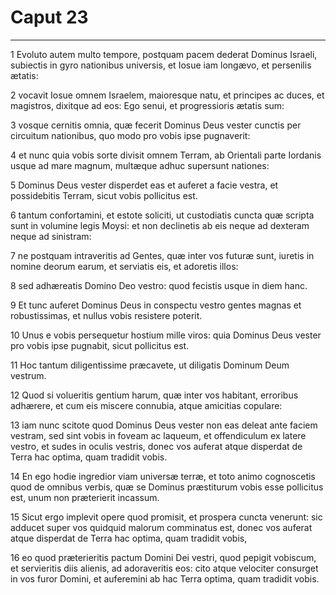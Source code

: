 # Caput 23

***

1 Evoluto autem multo tempore, postquam pacem dederat Dominus Israeli, subiectis in gyro nationibus universis, et Iosue iam longævo, et persenilis ætatis:

2 vocavit Iosue omnem Israelem, maioresque natu, et principes ac duces, et magistros, dixitque ad eos: Ego senui, et progressioris ætatis sum:

3 vosque cernitis omnia, quæ fecerit Dominus Deus vester cunctis per circuitum nationibus, quo modo pro vobis ipse pugnaverit:

4 et nunc quia vobis sorte divisit omnem Terram, ab Orientali parte Iordanis usque ad mare magnum, multæque adhuc supersunt nationes:

5 Dominus Deus vester disperdet eas et auferet a facie vestra, et possidebitis Terram, sicut vobis pollicitus est.

6 tantum confortamini, et estote soliciti, ut custodiatis cuncta quæ scripta sunt in volumine legis Moysi: et non declinetis ab eis neque ad dexteram neque ad sinistram:

7 ne postquam intraveritis ad Gentes, quæ inter vos futuræ sunt, iuretis in nomine deorum earum, et serviatis eis, et adoretis illos:

8 sed adhæreatis Domino Deo vestro: quod fecistis usque in diem hanc.

9 Et tunc auferet Dominus Deus in conspectu vestro gentes magnas et robustissimas, et nullus vobis resistere poterit.

10 Unus e vobis persequetur hostium mille viros: quia Dominus Deus vester pro vobis ipse pugnabit, sicut pollicitus est.

11 Hoc tantum diligentissime præcavete, ut diligatis Dominum Deum vestrum.

12 Quod si volueritis gentium harum, quæ inter vos habitant, erroribus adhærere, et cum eis miscere connubia, atque amicitias copulare:

13 iam nunc scitote quod Dominus Deus vester non eas deleat ante faciem vestram, sed sint vobis in foveam ac laqueum, et offendiculum ex latere vestro, et sudes in oculis vestris, donec vos auferat atque disperdat de Terra hac optima, quam tradidit vobis.

14 En ego hodie ingredior viam universæ terræ, et toto animo cognoscetis quod de omnibus verbis, quæ se Dominus præstiturum vobis esse pollicitus est, unum non præterierit incassum.

15 Sicut ergo implevit opere quod promisit, et prospera cuncta venerunt: sic adducet super vos quidquid malorum comminatus est, donec vos auferat atque disperdat de Terra hac optima, quam tradidit vobis,

16 eo quod præterieritis pactum Domini Dei vestri, quod pepigit vobiscum, et servieritis diis alienis, ad adoraveritis eos: cito atque velociter consurget in vos furor Domini, et auferemini ab hac Terra optima, quam tradidit vobis.

